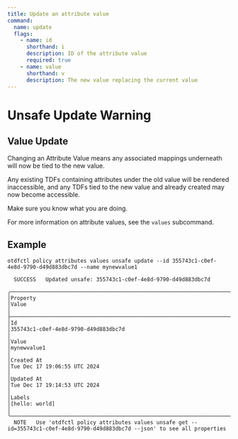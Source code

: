 ```yaml
---
title: Update an attribute value
command:
  name: update
  flags:
    - name: id
      shorthand: i
      description: ID of the attribute value
      required: true
    - name: value
      shorthand: v
      description: The new value replacing the current value
---
```


# Unsafe Update Warning

## Value Update

Changing an Attribute Value means any associated mappings underneath will now be tied to the new value.

Any existing TDFs containing attributes under the old value will be rendered inaccessible, and any TDFs tied to the new value
and already created may now become accessible.

Make sure you know what you are doing.

For more information on attribute values, see the `values` subcommand.

## Example

```shell
otdfctl policy attributes values unsafe update --id 355743c1-c0ef-4e8d-9790-d49d883dbc7d --name mynewvalue1
```

```shell
  SUCCESS   Updated unsafe: 355743c1-c0ef-4e8d-9790-d49d883dbc7d                                                                                                                                                            
                                                                                                                                                                                                                            
╭─────────────────────────────────────────────────────────────────────────┬────────────────────────────────────────────────────────────────────────────────────────────────────────────────────────────────────────────────╮
│Property                                                                 │Value                                                                                                                                           │
├─────────────────────────────────────────────────────────────────────────┼────────────────────────────────────────────────────────────────────────────────────────────────────────────────────────────────────────────────┤
│Id                                                                       │355743c1-c0ef-4e8d-9790-d49d883dbc7d                                                                                                            │
│Value                                                                    │mynewvalue1                                                                                                                                     │
│Created At                                                               │Tue Dec 17 19:06:55 UTC 2024                                                                                                                    │
│Updated At                                                               │Tue Dec 17 19:14:53 UTC 2024                                                                                                                    │
│Labels                                                                   │[hello: world]                                                                                                                                  │
╰─────────────────────────────────────────────────────────────────────────┴────────────────────────────────────────────────────────────────────────────────────────────────────────────────────────────────────────────────╯
  NOTE   Use 'otdfctl policy attributes values unsafe get --id=355743c1-c0ef-4e8d-9790-d49d883dbc7d --json' to see all properties 
```
